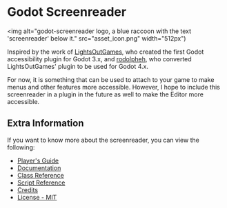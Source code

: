 # Godot Screenreader

<img alt="godot-screenreader logo, a blue raccoon with the text 'screenreader' below it." src="asset_icon.png" width="512px")

Inspired by the work of [LightsOutGames](https://github.com/lightsoutgames/godot-accessibility), who created the first Godot accessibility plugin for Godot 3.x, and [rodolpheh](https://github.com/rodolpheh/godot-accessibility), who converted LightsOutGames' plugin to be used for Godot 4.x.

For now, it is something that can be used to attach to your game to make menus and other features more accessible. However, I hope to include this screenreader in a plugin in the future as well to make the Editor more accessible.

## Extra Information

If you want to know more about the screenreader, you can view the following:
- [Player's Guide](/docs/1.0/playerguide.md)
- [Documentation](/docs/1.0/index.md)
- [Class Reference](/docs/1.0/classes.md)
- [Script Reference](/docs/1.0/scripts_info.md)
- [Credits](CREDITS.md)
- [License - MIT](LICENSE)
